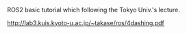 ROS2 basic tutorial which following the Tokyo Univ.'s lecture.

http://lab3.kuis.kyoto-u.ac.jp/~takase/ros/4dashing.pdf
